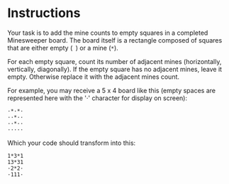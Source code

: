 # Instructions

Your task is to add the mine counts to empty squares in a completed Minesweeper board.
The board itself is a rectangle composed of squares that are either empty (` `) or a mine (`*`).

For each empty square, count its number of adjacent mines (horizontally, vertically, diagonally).
If the empty square has no adjacent mines, leave it empty.
Otherwise replace it with the adjacent mines count.

For example, you may receive a 5 x 4 board like this (empty spaces are represented here with the '·' character for display on screen):

```text
·*·*·
··*··
··*··
·····
```

Which your code should transform into this:

```text
1*3*1
13*31
·2*2·
·111·
```
